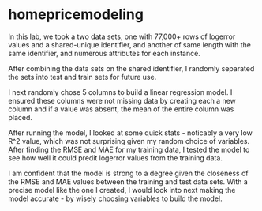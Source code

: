 # homepricemodeling

In this lab, we took a two data sets, one with 77,000+ rows of logerror values and a shared-unique identifier, and another of same length with the same identifier, and numerous attributes for each instance. 

After combining the data sets on the shared identifier, I randomly separated the sets into test and train sets for future use. 

I next randomly chose 5 columns to build a linear regression model. I ensured these columns were not missing data by creating each a new column and if a value was absent, the mean of the entire column was placed. 

After running the model, I looked at some quick stats - noticably a very low R^2 value, which was not surprising given my random choice of variables. After finding the RMSE and MAE for my training data, I tested the model to see how well it could predit logerror values from the training data. 

I am confident that the model is strong to a degree given the closeness of the RMSE and MAE values between the training and test data sets. With a precise model like the one I created, I would look into next making the model accurate - by wisely choosing variables to build the model. 
